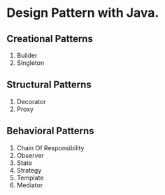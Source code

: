 # Design Pattern with Java.

## Creational Patterns
1. Builder
2. Singleton

## Structural Patterns
1. Decorator
2. Proxy

## Behavioral Patterns
1. Chain Of Responsibility
2. Observer
3. State
4. Strategy
5. Template
6. Mediator
